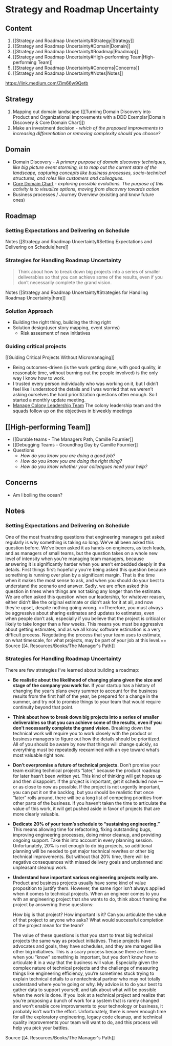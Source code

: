 # Strategy and Roadmap Uncertainty

## Content
1. [[Strategy and Roadmap Uncertainty#Strategy|Strategy]]
2. [[Strategy and Roadmap Uncertainty#Domain|Domain]]
4. [[Strategy and Roadmap Uncertainty#Roadmap|Roadmap]]
5. [[Strategy and Roadmap Uncertainty#High-performing Team|High-performing Team]]
6. [[Strategy and Roadmap Uncertainty#Concerns|Concerns]]
7. [[Strategy and Roadmap Uncertainty#Notes|Notes]]



https://link.medium.com/Zim66w9Qetb

## Strategy
1. Mapping out domain landscape ([[Turning Domain Discovery into Product and Organizational Improvements with a DDD Exemplar|Domain Discovery & Core Domain Chart]])
2. Make an investment decision - *which of the proposed improvements to increasing differentiation or removing complexity should you choose?*

## Domain
- Domain Discovery - *A primary purpose of domain discovery techniques, like big picture event storming, is to map out the current state of the landscape, capturing concepts like business processes, socio-technical structures, and roles like customers and colleagues.*
- [Core Domain Chart](https://github.com/ddd-crew/core-domain-charts) - *exploring possible evolutions. The purpose of this activity is to visualize options, moving from discovery towards action*
- Business processes / Journey Overview (exisiting and know future ones)

## Roadmap
### Setting Expectations and Delivering on Schedule
Notes [[Strategy and Roadmap Uncertainty#Setting Expectations and Delivering on Schedule|here]]

### Strategies for Handling Roadmap Uncertainty
> Think about how to break down big projects into a series of smaller deliverables so that you can achieve some of the results, even if you don’t necessarily complete the grand vision.

Notes [[Strategy and Roadmap Uncertainty#Strategies for Handling Roadmap Uncertainty|here]]

### Solution Approach
- Building the right thing, building the thing right
- Solution design(user story mapping, event storms)
	- Risk assesment of new initiatives 

### Guiding critical projects
[[Guiding Critical Projects Without Micromanaging]]
- Being outcomes-driven (is the work getting done, with good quality, in reasonable time, without burning out the people involved) is the only way I know how to work.
- I trusted every person individually who was working on it, but I didn’t feel like I understood the details and I was worried that we weren’t asking ourselves the hard prioritization questions often enough. So I started a monthly update meeting.
- [Manage Colony Leadership Team](https://docs.google.com/presentation/d/1eEXQUkkxLC8HUbRRxbek1Xc4xOW__rk5p5ZBwfm0FXc/edit?usp=sharing) The colony leadership team and the squads follow up on the objectives in biweekly meetings

## [[High-performing Team]]
- [[Durable teams - The Managers Path, Camille Fournier]]
- [[Debugging Teams - Groundhog Day by Camille Fournier]]
- Questions
	- _How do you know you are doing a good job?_
	- _How do you know you are doing the right thing?_
	- _How do you know whether your colleagues need your help?_


## Concerns
- Am I boiling the ocean?


## Notes
### Setting Expectations and Delivering on Schedule 
One of the most frustrating questions that engineering managers get asked regularly is why something is taking so long. We’ve all been asked this question before. We’ve been asked it as hands-on engineers, as tech leads, and as managers of small teams, but the question takes on a whole new level of intensity when you’re managing team managers, because answering it is significantly harder when you aren’t embedded deeply in the details. 
First things first: hopefully you’re being asked this question because something is running over plan by a significant margin. That is the time when it makes the most sense to ask, and when you should do your best to understand the scenario and answer. 
Sadly, we are often asked this question in times when things are not taking any longer than the estimate. We are often asked this question when our leadership, for whatever reason, either didn’t like the original estimate or didn’t ask for it at all, and now they’re upset, despite nothing going wrong. 
==Therefore, you must always be aggressive about sharing estimates and updates to estimates, even when people don’t ask, especially if you believe that the project is critical or likely to take longer than a few weeks. This means you must be aggressive about getting estimates, and as we all know, software estimation is a very difficult process. Negotiating the process that your team uses to estimate, on what timescale, for what projects, may be part of your job at this level.==
Source [[4.  Resources/Books/The Manager's Path]]

### Strategies for Handling Roadmap Uncertainty 
There are few strategies I’ve learned about building a roadmap: 
- **Be realistic about the likelihood of changing plans given the size and stage of the company you work for.** If your startup has a history of changing the year’s plans every summer to account for the business results from the first half of the year, be prepared for a change in the summer, and try not to promise things to your team that would require continuity beyond that point.
- **Think about how to break down big projects into a series of smaller deliverables so that you can achieve some of the results, even if you don’t necessarily complete the grand vision.** Breaking down the technical work will require you to work closely with the product or business managers to figure out how the details should be prioritized. All of you should be aware by now that things will change quickly, so everything must be repeatedly reexamined with an eye toward what’s most valuable right now.
- **Don’t overpromise a future of technical projects.** Don’t promise your team exciting technical projects “later,” because the product roadmap for later hasn’t been written yet. This kind of thinking will get hopes up and then disappoint. If the project is important, get it scheduled now — or as close to now as possible. If the project is not urgently important, you can put it on the backlog, but you should be realistic that once “later” rolls around, there will be a long list of competing priorities from other parts of the business. If you haven’t taken the time to articulate the value of this work, it will get pushed aside in favor of projects that are more clearly valuable.
- **Dedicate 20% of your team’s schedule to “sustaining engineering.”** This means allowing time for refactoring, fixing outstanding bugs, improving engineering processes, doing minor cleanup, and providing ongoing support. Take this into account in every planning session. Unfortunately, 20% is not enough to do big projects, so additional planning will be needed to get major technical rewrites or other big technical improvements. But without that 20% time, there will be negative consequences with missed delivery goals and unplanned and unpleasant cleanup work.
- **Understand how important various engineering projects really are.** Product and business projects usually have some kind of value proposition to justify them. However, the same rigor isn’t always applied when it comes to technical projects. When an engineer comes to you with an engineering project that she wants to do, think about framing the project by answering these questions:  
  
  How big is that project? 
  How important is it? 
  Can you articulate the value of that project to anyone who asks? 
  What would successful completion of the project mean for the team? 
  
  The value of these questions is that you start to treat big technical projects the same way as product initiatives. These projects have advocates and goals, they have schedules, and they are managed like other big initiatives. This is a scary process because there are times when you “know” something is important, but you don’t know how to articulate it in a way that the business will value. Especially given the complex nature of technical projects and the challenge of measuring things like engineering efficiency, you’re sometimes stuck trying to explain technical details to a nontechnical partner who may not totally understand where you’re going or why. My advice is to do your best to gather data to support yourself, and talk about what will be possible when the work is done. If you look at a technical project and realize that you’re proposing a bunch of work for a system that is rarely changed and won’t enable core improvements to your technology or business, it probably isn’t worth the effort. Unfortunately, there is never enough time for all the exploratory engineering, legacy code cleanup, and technical quality improvements your team will want to do, and this process will help you pick your battles.

Source [[4.  Resources/Books/The Manager's Path]]